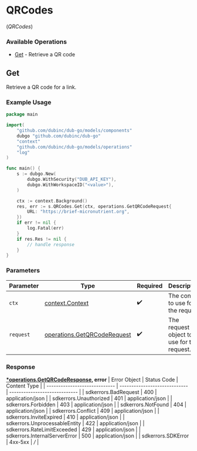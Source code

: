 # QRCodes
(*QRCodes*)

### Available Operations

* [Get](#get) - Retrieve a QR code

## Get

Retrieve a QR code for a link.

### Example Usage

```go
package main

import(
	"github.com/dubinc/dub-go/models/components"
	dubgo "github.com/dubinc/dub-go"
	"context"
	"github.com/dubinc/dub-go/models/operations"
	"log"
)

func main() {
    s := dubgo.New(
        dubgo.WithSecurity("DUB_API_KEY"),
        dubgo.WithWorkspaceID("<value>"),
    )

    ctx := context.Background()
    res, err := s.QRCodes.Get(ctx, operations.GetQRCodeRequest{
        URL: "https://brief-micronutrient.org",
    })
    if err != nil {
        log.Fatal(err)
    }
    if res.Res != nil {
        // handle response
    }
}
```

### Parameters

| Parameter                                                                  | Type                                                                       | Required                                                                   | Description                                                                |
| -------------------------------------------------------------------------- | -------------------------------------------------------------------------- | -------------------------------------------------------------------------- | -------------------------------------------------------------------------- |
| `ctx`                                                                      | [context.Context](https://pkg.go.dev/context#Context)                      | :heavy_check_mark:                                                         | The context to use for the request.                                        |
| `request`                                                                  | [operations.GetQRCodeRequest](../../models/operations/getqrcoderequest.md) | :heavy_check_mark:                                                         | The request object to use for the request.                                 |


### Response

**[*operations.GetQRCodeResponse](../../models/operations/getqrcoderesponse.md), error**
| Error Object                  | Status Code                   | Content Type                  |
| ----------------------------- | ----------------------------- | ----------------------------- |
| sdkerrors.BadRequest          | 400                           | application/json              |
| sdkerrors.Unauthorized        | 401                           | application/json              |
| sdkerrors.Forbidden           | 403                           | application/json              |
| sdkerrors.NotFound            | 404                           | application/json              |
| sdkerrors.Conflict            | 409                           | application/json              |
| sdkerrors.InviteExpired       | 410                           | application/json              |
| sdkerrors.UnprocessableEntity | 422                           | application/json              |
| sdkerrors.RateLimitExceeded   | 429                           | application/json              |
| sdkerrors.InternalServerError | 500                           | application/json              |
| sdkerrors.SDKError            | 4xx-5xx                       | */*                           |
